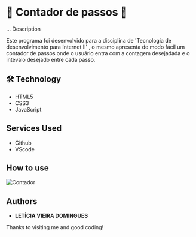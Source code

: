 # 👣 Contador de passos 👣

... Description

Este programa foi desenvolvido para a disciplina de 'Tecnologia de desenvolvimento para Internet II' , o mesmo apresenta de modo fácil um contador de passos onde o usuário entra com a contagem desejadada e o intevalo desejado entre cada passo.


## 🛠 Technology 
* HTML5
* CSS3
* JavaScript
 

## Services Used
 
* Github
* VScode

## How to use
 

![Contador](https://user-images.githubusercontent.com/91754673/221219082-9996380f-0343-4a50-bb94-de32b0f91dcd.PNG)


## Authors
 
* **LETÍCIA VIEIRA DOMINGUES**
 
 
Thanks to visiting me and good coding!
